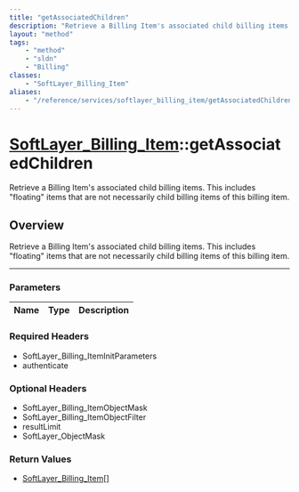 ```yaml
---
title: "getAssociatedChildren"
description: "Retrieve a Billing Item's associated child billing items. This includes 'floating' items that are not necessarily child... "
layout: "method"
tags:
    - "method"
    - "sldn"
    - "Billing"
classes:
    - "SoftLayer_Billing_Item"
aliases:
    - "/reference/services/softlayer_billing_item/getAssociatedChildren"
---
```

# [SoftLayer_Billing_Item](/reference/services/SoftLayer_Billing_Item)::getAssociatedChildren


Retrieve a Billing Item's associated child billing items. This includes "floating" items that are not necessarily child billing items of this billing item.


## Overview 
Retrieve a Billing Item's associated child billing items. This includes "floating" items that are not necessarily child billing items of this billing item.

-----

### Parameters 
|Name | Type | Description |
| --- | --- | --- |


### Required Headers
* SoftLayer_Billing_ItemInitParameters
* authenticate


### Optional Headers
* SoftLayer_Billing_ItemObjectMask
* SoftLayer_Billing_ItemObjectFilter
* resultLimit
* SoftLayer_ObjectMask

### Return Values
* <a href='/reference/datatypes/SoftLayer_Billing_Item'>SoftLayer_Billing_Item[] </a>




